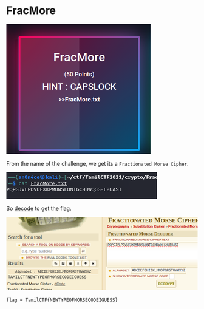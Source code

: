 # FracMore

![](img/chall.png)

From the name of the challenge, we get its a `Fractionated Morse Cipher`.

![](img/1.png)

So [decode](https://www.dcode.fr/fractionated-morse) to get the flag.

![](img/flag.png)

```flag = TamilCTF{NEWTYPEOFMORSECODEIGUESS}```
